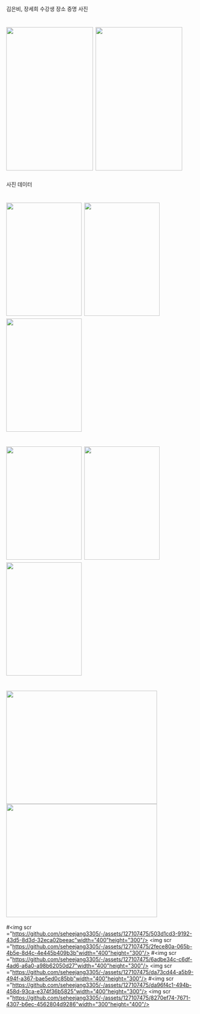김은비, 장세희 수강생 장소 증명 사진
# <img src="https://github.com/seheejang3305/-/assets/147888446/4f958771-d114-46db-9624-58f0a2ebd04c" width="230" height="380"/> <img src="https://github.com/seheejang3305/-/assets/147888446/1e6ad13e-49b3-4885-848c-dc69ed9f1fc4" width="230" height="380"/>

사진 데이터
# <img src="https://github.com/seheejang3305/-/assets/147888446/36ccd7ae-bd74-4744-b52a-a417794cc3ba" width="200" height="300"/> <img src="https://github.com/seheejang3305/-/assets/147888446/13b42dde-2bb3-48b3-9b3d-36ba008b0fba" width="200" height="300"/> <img src="https://github.com/seheejang3305/-/assets/147888446/0e089b4c-be16-44f5-b1de-baabcc894f46" width="200" height="300"/>
# <img src="https://github.com/seheejang3305/-/assets/147888446/7bf0d3d9-4977-4c1f-8593-5668196fe965" width="200" height="300"/> <img src="https://github.com/seheejang3305/-/assets/147888446/9e9f1fe0-8649-4e2f-8a9b-8dd720b08668" width="200" height="300"/> <img src="https://github.com/seheejang3305/-/assets/147888446/65b71476-7922-4f90-8782-74a2bf0f9063" width="200" height="300"/>
# <img src="https://github.com/seheejang3305/-/assets/147888446/ad716583-2d95-4738-8ffc-4cc8229dd9e4" width="400" height="300"/> <img src="https://github.com/seheejang3305/-/assets/147888446/657eafc3-4020-4d4f-a76e-96b877e74082" width="400" height="300"/>

#<img scr ="https://github.com/seheejang3305/-/assets/127107475/503d1cd3-9192-43d5-8d3d-32eca02beeac"width="400"height="300"/> <img scr ="https://github.com/seheejang3305/-/assets/127107475/2fece80a-065b-4b5e-8d4c-4e445b409b3b"width="400"height="300"/>
#<img scr ="https://github.com/seheejang3305/-/assets/127107475/6adbe34c-c6df-4ad6-a6a0-a98b62050d27"width="400"height="300"/> <img scr ="https://github.com/seheejang3305/-/assets/127107475/da73cd44-a5b9-494f-a367-bae5ed0c85bb"width="400"height="300"/>
#<img scr ="https://github.com/seheejang3305/-/assets/127107475/da96f4c1-494b-458d-93ca-e374f36b5825"width="400"height="300"/> <img scr ="https://github.com/seheejang3305/-/assets/127107475/8270ef74-7671-4307-b6ec-4562804d9286"width="300"height="400"/>



